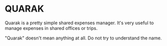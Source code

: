 # QUARAK

Quarak is a pretty simple shared expenses manager. It's very useful to manage expenses in shared offices or trips.

"Quarak" doesn't mean anything at all. Do not try to understand the name.
